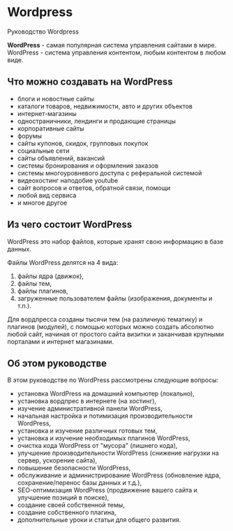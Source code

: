 # Wordpress
Руководство Wordpress

**WordPress** - самая популярная система управления сайтами в мире. WordPress - система управления контентом, любым контентом в любом виде.

## Что можно создавать на WordPress
* блоги и новостные сайты
* каталоги товаров, недвижимости, авто и других объектов
* интернет-магазины
* одностраничники, лендинги и продающие страницы
* корпоративные сайты
* форумы
* сайты купонов, скидок, групповых покупок
* социальные сети
* сайты объявлений, вакансий
* системы бронирования и оформления заказов
* системы многоуровневого доступа с реферальной системой
* видеохостинг наподобие youtube
* сайт вопросов и ответов, обратной связи, помощи
* любой вид сервиса
* и многое другое

## Из чего состоит WordPress
WordPress это набор файлов, которые хранят свою информацию в базе данных.

Файлы WordPress делятся на 4 вида:
1. файлы ядра (движок),
2. файлы тем,
3. файлы плагинов,
4. загруженные пользователем файлы (изображения, документы и т.п.).

Для вордпресса созданы тысячи тем (на различную тематику) и плагинов (модулей), с помощью которых можно создать абсолютно любой сайт, начиная от простого сайта визитки и заканчивая крупными порталами и интернет магазинами.

## Об этом руководстве
В этом руководстве по WordPress рассмотрены следующие вопросы:
* установка WordPress на домашний компьютер (локально),
* установка вордпрес в интернете (на хостинг),
* изучение административной панели WordPress,
* начальная настройка и потимизация производительности WordPress,
* установка и изучение различных готовых тем,
* установка и изучение необходимых плагинов WordPress,
* очистка кода WordPress от &quot;мусора&quot; (лишнего кода),
* улучшение производительности WordPress (снижение нагрузки на сервер, ускорение сайта),
* повышение безопасности WordPress,
* обслуживание и администрирование WordPress (обновление ядра, сохранение/перенос базы данных и т.д.),
* SEO-оптимизация WordPress (продвижение вашего сайта и улучшение позиций в поиске),
* создание своей собственной темы,
* создание собственного плагина,
* дополнительные уроки и статьи для общего развития.